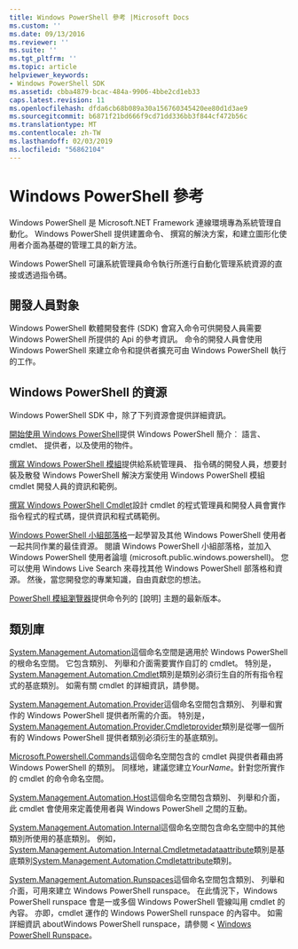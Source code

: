 ```yaml
---
title: Windows PowerShell 參考 |Microsoft Docs
ms.custom: ''
ms.date: 09/13/2016
ms.reviewer: ''
ms.suite: ''
ms.tgt_pltfrm: ''
ms.topic: article
helpviewer_keywords:
- Windows PowerShell SDK
ms.assetid: cbba4879-bcac-484a-9906-4bbe2cd1eb33
caps.latest.revision: 11
ms.openlocfilehash: dfda6cb68b089a30a156760345420ee80d1d3ae9
ms.sourcegitcommit: b6871f21bd666f9cd71dd336bb3f844cf472b56c
ms.translationtype: MT
ms.contentlocale: zh-TW
ms.lasthandoff: 02/03/2019
ms.locfileid: "56862104"
---
```

# <a name="windows-powershell-reference"></a>Windows PowerShell 參考

Windows PowerShell 是 Microsoft.NET Framework 連線環境專為系統管理自動化。 Windows PowerShell 提供建置命令、 撰寫的解決方案，和建立圖形化使用者介面為基礎的管理工具的新方法。

Windows PowerShell 可讓系統管理員命令執行所進行自動化管理系統資源的直接或透過指令碼。

## <a name="developer-audience"></a>開發人員對象

Windows PowerShell 軟體開發套件 (SDK) 會寫入命令可供開發人員需要 Windows PowerShell 所提供的 Api 的參考資訊。 命令的開發人員會使用 Windows PowerShell 來建立命令和提供者擴充可由 Windows PowerShell 執行的工作。

## <a name="windows-powershell-resources"></a>Windows PowerShell 的資源

Windows PowerShell SDK 中，除了下列資源會提供詳細資訊。

[開始使用 Windows PowerShell](/powershell/scripting/getting-started/getting-started-with-windows-powershell)提供 Windows PowerShell 簡介︰ 語言、 cmdlet、 提供者，以及使用的物件。

[撰寫 Windows PowerShell 模組](./module/writing-a-windows-powershell-module.md)提供給系統管理員、 指令碼的開發人員，想要封裝及散發 Windows PowerShell 解決方案使用 Windows PowerShell 模組 cmdlet 開發人員的資訊和範例。

[撰寫 Windows PowerShell Cmdlet](./cmdlet/writing-a-windows-powershell-cmdlet.md)設計 cmdlet 的程式管理員和開發人員會實作指令程式的程式碼，提供資訊和程式碼範例。

[Windows PowerShell 小組部落格](https://blogs.msdn.microsoft.com/PowerShell/)一起學習及其他 Windows PowerShell 使用者一起共同作業的最佳資源。 閱讀 Windows PowerShell 小組部落格，並加入 Windows PowerShell 使用者論壇 (microsoft.public.windows.powershell)。 您可以使用 Windows Live Search 來尋找其他 Windows PowerShell 部落格和資源。 然後，當您開發您的專業知識，自由貢獻您的想法。

[PowerShell 模組瀏覽器](/powershell/module/)提供命令列的 [說明] 主題的最新版本。

## <a name="class-libraries"></a>類別庫

[System.Management.Automation](/dotnet/api/System.Management.Automation)這個命名空間是適用於 Windows PowerShell 的根命名空間。 它包含類別、 列舉和介面需要實作自訂的 cmdlet。 特別是， [System.Management.Automation.Cmdlet](/dotnet/api/System.Management.Automation.Cmdlet)類別是類別必須衍生自的所有指令程式的基底類別。 如需有關 cmdlet 的詳細資訊，請參閱。

[System.Management.Automation.Provider](/dotnet/api/System.Management.Automation.Provider)這個命名空間包含類別、 列舉和實作的 Windows PowerShell 提供者所需的介面。 特別是， [System.Management.Automation.Provider.Cmdletprovider](/dotnet/api/System.Management.Automation.Provider.CmdletProvider)類別是從哪一個所有的 Windows PowerShell 提供者類別必須衍生的基底類別。

[Microsoft.Powershell.Commands](/dotnet/api/Microsoft.PowerShell.Commands)這個命名空間包含的 cmdlet 與提供者藉由將 Windows PowerShell 的類別。 同樣地，建議您建立*YourName*。針對您所實作的 cmdlet 的命令命名空間。

[System.Management.Automation.Host](/dotnet/api/System.Management.Automation.Host)這個命名空間包含類別、 列舉和介面，此 cmdlet 會使用來定義使用者與 Windows PowerShell 之間的互動。

[System.Management.Automation.Internal](/dotnet/api/System.Management.Automation.Internal)這個命名空間包含命名空間中的其他類別所使用的基底類別。 例如， [System.Management.Automation.Internal.Cmdletmetadataattribute](/dotnet/api/System.Management.Automation.Internal.CmdletMetadataAttribute)類別是基底類別[System.Management.Automation.Cmdletattribute](/dotnet/api/System.Management.Automation.CmdletAttribute)類別。

[System.Management.Automation.Runspaces](/dotnet/api/System.Management.Automation.Runspaces)這個命名空間包含類別、 列舉和介面，可用來建立 Windows PowerShell runspace。 在此情況下，Windows PowerShell runspace 會是一或多個 Windows PowerShell 管線叫用 cmdlet 的內容。 亦即，cmdlet 運作的 Windows PowerShell runspace 的內容中。 如需詳細資訊 aboutWindows PowerShell runspace，請參閱 < [Windows PowerShell Runspace](http://msdn.microsoft.com/en-us/a1582cfe-f06d-4aff-adc6-71f49a860ce9)。
